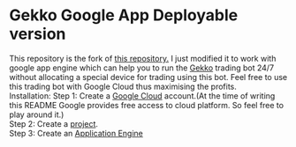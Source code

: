 <h1>Gekko Google App Deployable version</h1> 

This repository is the fork of <a href='https://github.com/askmike/gekko'>this repository.</a>
I just modified it to work with google app engine which can help you to run the <a href='https://github.com/askmike/gekko'>Gekko</a> trading bot 24/7 without allocating a special device for trading using this bot.
Feel free to use this trading bot with Google Cloud thus maximising the profits.
<br>
Installation:
Step 1: Create a <a href='cloud.google.com'>Google Cloud</a> account.(At the time of writing this README Google provides free access to cloud platform. So feel free to play around it.)<br>
Step 2: Create a <a href="console.cloud.google.com/projectcreate">project</a>.<br>
Step 3: Create an <a href='https://cloud.google.com/appengine/docs/standard/go/building-app/creating-your-application'>Application Engine</a><br>

